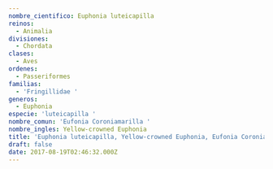 ```yaml
---
nombre_cientifico: Euphonia luteicapilla
reinos:
  - Animalia
divisiones:
  - Chordata
clases:
  - Aves
ordenes:
  - Passeriformes
familias:
  - 'Fringillidae '
generos:
  - Euphonia
especie: 'luteicapilla '
nombre_comun: 'Eufonia Coroniamarilla '
nombre_ingles: Yellow-crowned Euphonia
title: 'Euphonia luteicapilla, Yellow-crowned Euphonia, Eufonia Coroniamarilla '
draft: false
date: 2017-08-19T02:46:32.000Z
---
```


